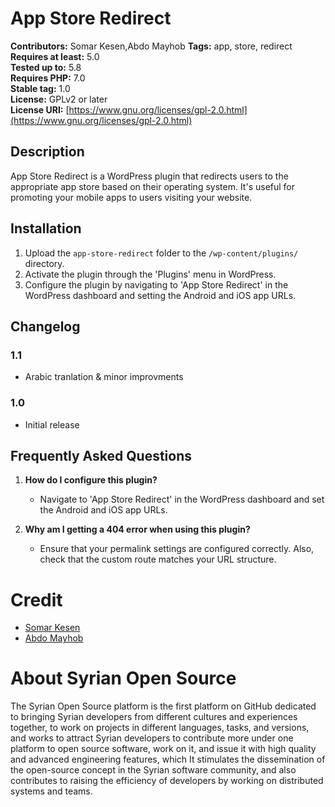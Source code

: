 # App Store Redirect

**Contributors:** Somar Kesen,Abdo Mayhob
**Tags:** app, store, redirect  
**Requires at least:** 5.0  
**Tested up to:** 5.8  
**Requires PHP:** 7.0  
**Stable tag:** 1.0  
**License:** GPLv2 or later  
**License URI:** [https://www.gnu.org/licenses/gpl-2.0.html](https://www.gnu.org/licenses/gpl-2.0.html)

## Description

App Store Redirect is a WordPress plugin that redirects users to the appropriate app store based on their operating system. It's useful for promoting your mobile apps to users visiting your website.

## Installation

1. Upload the `app-store-redirect` folder to the `/wp-content/plugins/` directory.
2. Activate the plugin through the 'Plugins' menu in WordPress.
3. Configure the plugin by navigating to 'App Store Redirect' in the WordPress dashboard and setting the Android and iOS app URLs.

## Changelog

### 1.1

- Arabic tranlation & minor improvments

### 1.0

- Initial release

## Frequently Asked Questions

1. **How do I configure this plugin?**

   - Navigate to 'App Store Redirect' in the WordPress dashboard and set the Android and iOS app URLs.

2. **Why am I getting a 404 error when using this plugin?**
   - Ensure that your permalink settings are configured correctly. Also, check that the custom route matches your URL structure.

# Credit

- [Somar Kesen](https://github.com/somarkn99)
- [Abdo Mayhob](https://github.com/Abdoo-mayhob)

# About Syrian Open Source

The Syrian Open Source platform is the first platform on GitHub dedicated to bringing Syrian developers from different cultures and experiences together, to work on projects in different languages, tasks, and versions, and works to attract Syrian developers to contribute more under one platform to open source software, work on it, and issue it with high quality and advanced engineering features, which It stimulates the dissemination of the open-source concept in the Syrian software community, and also contributes to raising the efficiency of developers by working on distributed systems and teams.
